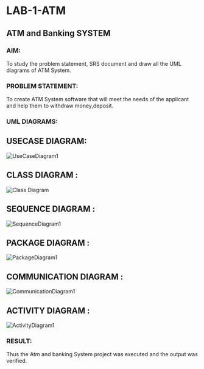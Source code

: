 # LAB-1-ATM
## ATM and Banking SYSTEM
### AIM: 
To study the problem statement, SRS document and draw all the UML diagrams of ATM
System.
### PROBLEM STATEMENT:
To create ATM System software that will meet the needs of the applicant and help them
to withdraw money,deposit.
### UML DIAGRAMS:
## USECASE DIAGRAM:
![UseCaseDiagram1](https://github.com/user-attachments/assets/9218375f-d497-4ac1-a705-cdba2ba62f91)


## CLASS DIAGRAM :
![Class Diagram](https://github.com/user-attachments/assets/ad970506-0195-4f04-a9b9-b9972fa2c03c)


## SEQUENCE DIAGRAM :
![SequenceDiagram1](https://github.com/user-attachments/assets/79bc7b89-a416-435c-aecd-5a86b424de80)


## PACKAGE DIAGRAM :
![PackageDiagram1](https://github.com/user-attachments/assets/b481acd2-9899-4314-b83b-f341cef2e3ea)


## COMMUNICATION DIAGRAM :
![CommunicationDiagram1](https://github.com/user-attachments/assets/b2bebd79-f38c-4162-a624-8eff8e390fdb)


## ACTIVITY DIAGRAM :
![ActivityDiagram1](https://github.com/user-attachments/assets/10333bf1-fce7-4666-a6dd-0e0a6670b95f)




### RESULT: 
Thus the Atm and banking System project was executed and the output was verified.
